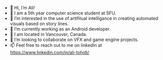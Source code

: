 - 👋 Hi, I’m Ali!
- 🎒 I am a 5th year computer science student at SFU.
- 👀 I’m interested in the use of artifitual intelligance in creating automated visuals based on story lines.
- 🏢 I’m currently working as an Android developer.
- 📍 I am located in Vancouver, Canada.
- 💞️ I’m looking to collaborate on VFX and game engine projects.
- 📫 Feel free to reach out to me on linkedIn at https://www.linkedin.com/in/ali-tohidi/

<!---
007-T/007-T is a ✨ special ✨ repository because its `README.md` (this file) appears on your GitHub profile.
You can click the Preview link to take a look at your changes.
--->
